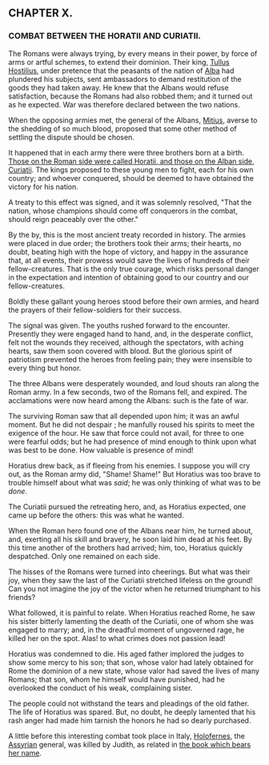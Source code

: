 ## CHAPTER X.

### COMBAT BETWEEN THE HORATII AND CURIATII.

The Romans were always trying, by every means in their power, by force of arms or artful schemes, to extend their dominion. Their king, [Tullus Hostilius](https://en.wikipedia.org/wiki/Tullus_Hostilius), under pretence that the peasants of the nation of [Alba](https://en.wikipedia.org/wiki/Alba_Longa) had plundered his subjects, sent ambassadors to demand restitution of the goods they had taken away. He knew that the Albans would refuse satisfaction, because the Romans had also robbed them; and it turned out as he expected. War was therefore declared between the two nations.

When the opposing armies met, the general of the Albans, [Mitius](https://en.wikipedia.org/wiki/Mettius_Fufetius), averse to the shedding of so much blood, proposed that some other method of settling the dispute should be chosen.

It happened that in each army there were three brothers born at a birth. [Those on the Roman side were called Horatii, and those on the Alban side, Curiatii](https://en.wikipedia.org/wiki/Horatii_and_Curiatii). The kings proposed to these young men to fight, each for his own country; and whoever conquered, should be deemed to have obtained the victory for his nation.

A treaty to this effect was signed, and it was solemnly resolved, "That the nation, whose champions should come off conquerors in the combat, should reign peaceably over the other."

By the by, this is the most ancient treaty recorded in history. The armies were placed in due order; the brothers took their arms; their hearts, no doubt, beating high with the hope of victory, and happy in the assurance that, at all events, their prowess would save the lives of hundreds of their  fellow-creatures. That is the only true courage, which risks personal danger in the expectation and intention of obtaining good to our country and our fellow-creatures.

Boldly these gallant young heroes stood before their own armies, and heard the prayers of their fellow-soldiers for their success.

The signal was given. The youths rushed forward to the encounter. Presently they were engaged hand to hand, and, in the desperate conflict, felt not the wounds they received, although the spectators, with aching hearts, saw them soon covered with blood. But the glorious spirit of patriotism prevented the heroes from feeling pain; they were insensible to every thing but honor.

The three Albans were desperately wounded, and loud shouts ran along the Roman army. In a few seconds, two of the Romans fell, and expired. The acclamations were now heard among the Albans: such is the fate of war.

The surviving Roman saw that all depended upon him; it was an awful moment. But he did not despair ; he manfully roused his spirits to meet the exigence of the hour. He saw that force could not avail, for three to one were fearful odds; but he had presence of mind enough to think upon what was best to be done. How valuable is presence of mind!

Horatius drew back, as if fleeing from his enemies. I suppose you will cry out, as the Roman army did, "Shame! Shame!" But Horatius was too brave to trouble himself about what was *said*; he was only thinking of what was to be *done*.

The Curiatii pursued the retreating hero, and, as Horatius expected, one came up before the others: this was what he wanted.

When the Roman hero found one of the Albans near him, he turned about, and, exerting all his skill and bravery, he soon laid him dead at his feet. By this time another of the brothers had arrived; him, too, Horatius quickly despatched. Only one remained on each side.

The hisses of the Romans were turned into cheerings. But what was their joy, when they saw the last of the Curiatii stretched lifeless on the ground! Can you not imagine the joy of the victor when he returned triumphant to his friends?

What followed, it is painful to relate. When Horatius reached Rome, he saw his sister bitterly lamenting the death of the Curiatii, one of whom she was engaged to marry; and, in the dreadful moment of ungoverned rage, he killed her on the spot. Alas! to what crimes does not passion lead!

Horatius was condemned to die. His aged father implored the judges to show some mercy to his son; that son, whose valor had lately obtained for Rome the dominion of a new state, whose valor had saved the lives of many Romans; that son, whom he himself would have punished, had he overlooked the conduct of his weak, complaining sister.

The people could not withstand the tears and pleadings of the old father. The life of Horatius was spared. But, no doubt, he deeply lamented that his rash anger had made him tarnish the honors he had so dearly purchased.

A little before this interesting combat took place in Italy, [Holofernes](https://en.wikipedia.org/wiki/Holofernes), the [Assyrian](https://en.wikipedia.org/wiki/Assyria) general, was killed by Judith, as related in [the book which bears her name](https://en.wikipedia.org/wiki/Book_of_Judith).